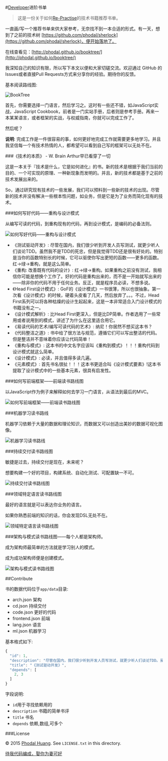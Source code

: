 #[Developer](https://github.com/phodal/developer)进阶书单

> 这是一份关于如何[Re-Practise](https://github.com/phodal/repractise)的技术书籍推荐书单。

一直画/写一个推荐书单来供大家参考，无奈找不到一本合适的形式。有一天，想到了之前的技术树 [https://github.com/phodal/sherlock](https://github.com/phodal/sherlock)，便开始落地了。

在线查看见：[http://phodal.github.io/booktree/](http://phodal.github.io/booktree/)

我深知自己的知识有限，所以写下本文以便和大家切磋交流。欢迎通过 GitHub 的Issues或者直接Pull Requests方式来分享你的经验。期待你的反馈。

基本阅读路线图:

![BookTree](app/booktree.png)

首先，你需要选择一门语言，然后学习之。这时有一些还不错，如JavaScript实战，JavaScript Cookbook，前者是一门实站手册，后者则是参考手册。再来一本某某语言，或者框架的实战，与权威指南，你就可以完成工作了。

然后呢？

**说明**: 完成工作是一件很容易的事，如何更好地完成工作就需要更多地学习。并且我坚信每一个有技术热情的人，都希望可以看到自己写的框架可以无处不在。

###《技术的本质》 - W. Brain Arthur早已看穿了一切

这是一本关于『技术是什么，它是如何进化』的书。新的技术是根据于我们当前的目的、一个可实现的原理、一种新现象而发明的。并且，新的技术都是基于之前的技术发展出来的。

So，通过研究现有技术的一些发展，我们可以预料到一些新的技术的出现。尽管新的技术并没有解决一些根本性问题，如业务，但是它是为了业务而简化现有的技术。

###如何写好代码——重构与设计模式

从编写可读的代码，到重构现有的代码，再到设计模式，是编码的必备法则。

![如何写好代码——重构与设计模式](screenshots/code.jpg)

 - 《测试驱动开发》: 尽管在国内，我们很少听到开发人员写测试，就更少听人们谈论TDD。虽然我不是TDD的死忠，但是我觉得TDD还是很有好处的。特别是当你的函数特别长的时候，它可以驱使你写出更短的函数——更多的函数。红->绿->重构，就是这么简单。
 - 《重构: 改善既有代码的设计》: 红->绿->重构。如果重构之前没有测试，我相信你可能是想换个工作了。好的代码是重构出来的，而不是一开始就写出来的——除非你的代码不用于任何业务。反正，就是程序员必读，不想多说。
 - 《Head First设计模式》: GoF的《设计模式》一书很薄，所以也很抽象。第一次看《设计模式》的时候，硬着头皮看了几天，然后放弃了。。。不过，Head First系列可以将各种枯燥的设计生起起来，这是一本非常适合入门设计模式的书籍没有之一。
 - 《设计模式解析》: 比Head First更深入，但是比DP简单。作者选用了一些常用或者说用到的模式，讲述了为什么在这里适合用它。
 - 《易读代码的艺术/编写可读代码的艺术》: 纳尼！你居然不想买这本书？
 - 《代码整洁之道》: 书中给了很方法与规范，遵循它们可以写出整洁的代码。但是整洁并不意味着你应该让代码简单！
 - 《重构与模式》: 这本书的中文名字应该叫《重构到模式》！！！重构代码到设计模式就这么简单。
 - 《设计模式》: 必读，并且值得多读几遍。
 - 《元素模式》: 首先书名很扯！！！这本书更适合叫《设计模式要素》!这本书提取了设计模式中的一些基本元素，很具有启发性。

###如何写前端框架——前端读书路线图

以JavaScript作为例子来解释如何去学习一门语言，从语法到最后的MVC。

![如何写前端框架——前端读书路线图](screenshots/frontend.jpg)

###机器学习读书路线

机器学习依赖于大量的数据和理论知识，而数据又可以创造出美妙的数据可视化图像。

![机器学习读书路线](screenshots/ml.jpg)


###持续交付读书路线图

敏捷是过去，持续交付是现在，未来呢？

想要构建一个好的项目，构建系统、自动化测试、可配置缺一不可。

![持续交付读书路线图](screenshots/cd.jpg)

###领域特定语言读书路线图

最好的语言就是可以表达你业务的语言。

如果你熟悉前端的知识的话，你会发现DSL无处不在。

![领域特定语言读书路线图](screenshots/dsl.jpg)

###架构与模式读书路线图——每个人都是架构师。

成为架构师最简单的方法就是学习别人的模式。

成为成功架构师便是创建模式。

![架构与模式读书路线图](screenshots/arch.jpg)


##Contribute

书的数据代码位于``app/data``目录:
 
 - arch.json 架构
 - cd.json   持续交付
 - code.json 更好的代码
 - frontend.json 前端 
 - lang.json  语言
 - ml.json   机器学习
 
基本格式如下:

```javascript
{
  "id": 1,
  "description": "尽管在国内，我们很少听到开发人员写测试，就更少听人们谈论TDD。虽然我不是TDD的死忠，但是我觉得TDD还是很有好处的。特别是当你的函数特别长的时候，它可以驱使你写出更短的函数——更多的函数。红->绿->重构，就是这么简单。",
  "title": "《测试驱动开发》",
  "depends": [
    2, 3
  ]
}
```

字段说明:

 - ``id``用于寻找依赖用的
 - ``description`` 书籍的简单书评
 - ``title`` 书名
 - ``depends`` 依赖,数组,可多个

###License

© 2015 [Phodal Huang](http://www.phodal.com). See `LICENSE.txt` in this directory.

[待我代码编成，娶你为妻可好](http://www.xuntayizhan.com/person/ji-ke-ai-qing-zhi-er-shi-dai-wo-dai-ma-bian-cheng-qu-ni-wei-qi-ke-hao-wan/)
